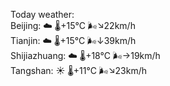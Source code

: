 Today weather:  
Beijing: ☁️   🌡️+15°C 🌬️↘22km/h  
Tianjin: ☁️   🌡️+15°C 🌬️↓39km/h  
Shijiazhuang: ☁️   🌡️+18°C 🌬️→19km/h  
Tangshan: ☀️   🌡️+11°C 🌬️↘23km/h  
